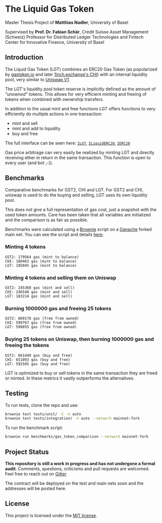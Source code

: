 # The Liquid Gas Token

Master Thesis Project of **Matthias Nadler**, University of Basel

Supervised by **Prof. Dr. Fabian Schär**, Credit Suisse Asset Management (Schweiz) Professor for Distributed Ledger Technologies and
Fintech Center for Innovative Finance, University of Basel

## Introduction

The Liquid Gas Token (LGT) combines an ERC20 Gas Token (as popularized by [gastoken.io](https://gastoken.io/) and later
[1inch.exchange's CHI](https://github.com/CryptoManiacsZone/chi))
with an internal liquidity pool, very similar to [Uniswap V1](https://github.com/Uniswap/uniswap-v1).

The LGT's liquidity pool token reserve is implicitly defined as the amount of *"unowned"* tokens.
This allows for very efficient minting and freeing of tokens when combined with ownership transfers.

In addition to the usual mint and free functions LGT offers functions to very efficiently do multiple actions in one transaction:

 * mint and sell
 * mint and add to liquidity
 * buy and free

The full interface can be seen here: [`ILGT`](interfaces/ILGT.sol), [`ILiquidERC20`](interfaces/ILiquidERC20.sol), [`IERC20`](contracts/token/ERC20/IERC20.sol)

Gas price arbitrage can very easily be realized by minting LGT and directly receiving ether in return in the same transaction. This function is open to every user (and bot ;-)).

## Benchmarks

Comparative benchmarks for GST2, CHI and LGT. For GST2 and CHI, uniswap is used to do the buying and selling, LGT uses its own liquidity pool.

This does not give a full representation of gas cost, just a snapshot with the used token amounts. Care has been taken that all variables are initialized and the comparison is as fair as possible.

Benchmarks were calculated using a [Brownie](https://github.com/eth-brownie/brownie) script on a [Ganache](https://github.com/trufflesuite/ganache-cli) forked main net. You can see the script and details [here](scripts/benchmarks/gas_token_comparison.py).

### Minting 4 tokens
```
GST2: 179564 gas (mint to balance)
CHI: 180463 gas (mint to balance)
LGT: 185045 gas (mint to balance)
```

### Minting 4 tokens and selling them on Uniswap
```
GST2: 245360 gas (mint and sell)
CHI: 246548 gas (mint and sell)
LGT: 183214 gas (mint and sell)
```

### Burning 1000000 gas and freeing 25 tokens
```
GST2: 609178 gas (free from owned)
CHI: 599767 gas (free from owned)
LGT: 598055 gas (free from owned)
```

### Buying 25 tokens on Uniswap, then burning 1000000 gas and freeing the tokens
```
GST2: 661449 gas (buy and free)
CHI: 651093 gas (buy and free)
LGT: 592585 gas (buy and free)
```

LGT is optimized to buy or sell tokens in the same transaction they are freed or minted.
In these metrics it vastly outperforms the alternatives.

## Testing

To run tests, clone the repo and use:

```bash
brownie test tests/unit/ -C -n auto
brownie test tests/integration/ -n auto --network mainnet-fork
```

To run the benchmark script:

```bash
brownie run benchmarks/gas_token_comparison --network mainnet-fork
```

## Project Status

**This repository is still a work in progress and has not undergone a formal audit**. Comments, questions, criticisms and pull requests are welcomed. Feel free to reach out on [Gitter](https://gitter.im/matnad).

The contract will be deployed on the test and main nets soon and the addresses will be posted here.

## License

This project is licensed under the [MIT license](LICENSE).
